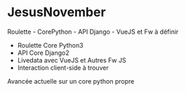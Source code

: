 # JesusNovember
Roulette - CorePython - API Django - VueJS et Fw à définir

- Roulette Core Python3
- API Core Django2
- Livedata avec VueJS et Autres Fw JS
- Interaction client-side à trouver 

Avancée actuelle sur un core python propre
